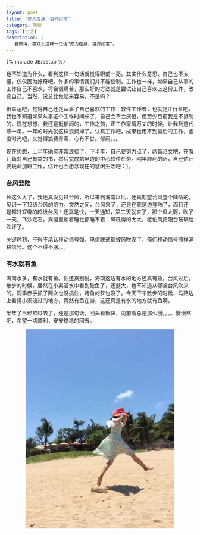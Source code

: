 ```yaml
---
layout: post
title: "修为在身，境界如常"
category: 随谈
tags: [生活]
description: |
   看微博，喜欢上这样一句话“修为在身，境界如常”。
---
```

{% include JB/setup %}

   也不知道为什么，看到这样一句话就觉得眼前一亮。其实什么意思，自己也不太懂，仅仅因为好奇吧。许多的事情我们并不能控制，工作也一样，如果自己从事的工作自己不喜欢，将会很痛苦，那么好的方法就是尝试让自己喜欢上这份工作，改变自己。当然，说总比做起来容易，不是吗？
   
   很幸运吧，觉得自己还是从事了自己喜欢的工作：软件工作者，也就是IT行业吧。我也不知道如果从事这个工作时间长了，自己会不会厌倦，但至少目前我是不抵制的。现在想想，我还是挺郁闷的，工作之前，正工作豪情万丈的时候，让我到这代职一年。一年的时光就这样浪费掉了，认真工作吧，成果也用不到最后的工作，虚度时光吧，又觉得浪费青春，心有不甘。郁闷。。。
   
   现在想想，上半年确实非常浪费了。下半年，自己要努力点了，两篇论文吧，在看几篇对自己有益的书，然后完成站里边的中心软件任务。明年顺利的话，自己估计要玩命加班工作，估计也会想念现在的悠闲生活吧：）。
### 台风登陆
   长这么大了，我还真没见过台风，所以来到海南以后，还真期望台风登个陆啥的，见识一下12级台风的威力。突然之间，台风来了，还是在我这边登陆了，而且还是超过17级的超级台风！还真是快，一天通知，第二天就来了，那个风大啊，吹了一天，飞沙走石，宾馆里躺着睡觉都睡不着：风吼得的太大，老怕风把阳台玻璃给吹坏了。
   
   关键时刻，不得不承认移动信号强，电信联通都被风吹没了，俺们移动信号照样满格信号。这个不得不服。。。
### 有水就有鱼
   海南水多，有水就有鱼。你还真别说，海南这边有水的地方还真有鱼。台风过后，散步的时候，居然在小渠活水中看到鲶鱼了，还挺大，也不知道从哪被台风吹来的。同事赤手抓了两次也没抓住，烤鱼的梦也没了。今天下午散步的时候，马路边上看见小溪流过的地方，竟然有鱼在游，这还真是有水的地方就有鱼啊。

半年了已经熬过去了，还是那句话，回头看很快，向前看总是那么慢。。。。慢慢熬吧，希望一切顺利，安安稳稳的回去。

<div align="center"> <p><img src="/assets/images/2014-08-03.jpg" title="老婆" alt="倩影" /></p> </div>
